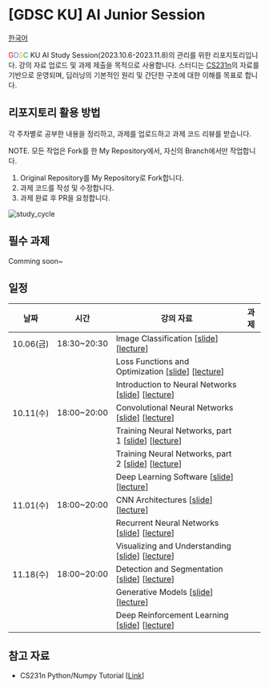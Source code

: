 # [GDSC KU] AI Junior Session 
[한국어](README.md)

<span style="color:#FF0000">G</span><span style="color:#4285F4">D</span><span style="color:#F4B400">S</span><span style="color:#0F9D58">C</span> KU AI Study Session(2023.10.6-2023.11.8)의 관리를 위한 리포지토리입니다. 강의 자료 업로드 및 과제 제출을 목적으로 사용합니다. 스터디는 <a href="http://cs231n.stanford.edu/">CS231n</a>의 자료를 기반으로 운영되며, 딥러닝의 기본적인 원리 및 간단한 구조에 대한 이해를 목표로 합니다.

## 리포지토리 활용 방법
각 주차별로 공부한 내용을 정리하고, 과제를 업로드하고 과제 코드 리뷰를 받습니다.

NOTE. 모든 작업은 Fork를 한 My Repository에서, 자신의 Branch에서만 작업합니다.

1. Original Repository를 My Repository로 Fork합니다.
2. 과제 코드를 작성 및 수정합니다.
3. 과제 완료 후 PR을 요청합니다.

![study_cycle](https://github.com/seooyxx/CS231n-Study/assets/112859650/d41c5ec8-297a-4a8c-b67c-013b7ea8aa38)


## 필수 과제
Comming soon~

## 일정
|날짜|시간|강의 자료|과제|
|----|----|--------|----|
|10.06(금)|18:30~20:30|Image Classification [[slide](http://cs231n.stanford.edu/slides/2017/cs231n_2017_lecture2.pdf)] [[lecture](https://www.youtube.com/watch?v=vT1JzLTH4G4&list=PL3FW7Lu3i5JvHM8ljYj-zLfQRF3EO8sYv)]||
|||Loss Functions and Optimization [[slide](http://cs231n.stanford.edu/slides/2017/cs231n_2017_lecture3.pdf)] [[lecture](https://www.youtube.com/watch?v=h7iBpEHGVNc&list=PL3FW7Lu3i5JvHM8ljYj-zLfQRF3EO8sYv)]||
|||Introduction to Neural Networks [[slide](http://cs231n.stanford.edu/slides/2017/cs231n_2017_lecture4.pdf)] [[lecture](https://www.youtube.com/watch?v=d14TUNcbn1k&list=PL3FW7Lu3i5JvHM8ljYj-zLfQRF3EO8sYv)]||
|10.11(수)|18:00~20:00|Convolutional Neural Networks [[slide](http://cs231n.stanford.edu/slides/2017/cs231n_2017_lecture5.pdf)] [[lecture](https://www.youtube.com/watch?v=bNb2fEVKeEo&list=PL3FW7Lu3i5JvHM8ljYj-zLfQRF3EO8sYv)]||
|||Training Neural Networks, part 1 [[slide](http://cs231n.stanford.edu/slides/2017/cs231n_2017_lecture6.pdf)] [[lecture](https://www.youtube.com/watch?v=wEoyxE0GP2M&list=PL3FW7Lu3i5JvHM8ljYj-zLfQRF3EO8sYv)]||
|||Training Neural Networks, part 2 [[slide](http://cs231n.stanford.edu/slides/2017/cs231n_2017_lecture7.pdf)] [[lecture](https://www.youtube.com/watch?v=wEoyxE0GP2M&list=PL3FW7Lu3i5JvHM8ljYj-zLfQRF3EO8sYv)]||
|||Deep Learning Software [[slide](http://cs231n.stanford.edu/slides/2017/cs231n_2017_lecture8.pdf)] [[lecture](https://www.youtube.com/watch?v=6SlgtELqOWc&list=PL3FW7Lu3i5JvHM8ljYj-zLfQRF3EO8sYv)]||
|11.01(수)|18:00~20:00|CNN Architectures [[slide](http://cs231n.stanford.edu/slides/2017/cs231n_2017_lecture9.pdf)] [[lecture](https://www.youtube.com/watch?v=DAOcjicFr1Y&list=PL3FW7Lu3i5JvHM8ljYj-zLfQRF3EO8sYv)]||
|||Recurrent Neural Networks [[slide](http://cs231n.stanford.edu/slides/2017/cs231n_2017_lecture10.pdf)] [[lecture](https://www.youtube.com/watch?v=6niqTuYFZLQ&list=PL3FW7Lu3i5JvHM8ljYj-zLfQRF3EO8sYv)]||
|||Visualizing and Understanding [[slide](http://cs231n.stanford.edu/slides/2017/cs231n_2017_lecture12.pdf)] [[lecture](https://www.youtube.com/watch?v=6wcs6szJWMY&list=PL3FW7Lu3i5JvHM8ljYj-zLfQRF3EO8sYv)]||
|11.18(수)|18:00~20:00|Detection and Segmentation [[slide](http://cs231n.stanford.edu/slides/2017/cs231n_2017_lecture11.pdf)] [[lecture](https://www.youtube.com/watch?v=nDPWywWRIRo&list=PL3FW7Lu3i5JvHM8ljYj-zLfQRF3EO8sYv)]||
|||Generative Models [[slide](http://cs231n.stanford.edu/slides/2017/cs231n_2017_lecture13.pdf)] [[lecture](https://www.youtube.com/watch?v=5WoItGTWV54&list=PL3FW7Lu3i5JvHM8ljYj-zLfQRF3EO8sYv)]||
|||Deep Reinforcement Learning [[slide](http://cs231n.stanford.edu/slides/2017/cs231n_2017_lecture14.pdf)] [[lecture](https://www.youtube.com/watch?v=lvoHnicueoE&list=PL3FW7Lu3i5JvHM8ljYj-zLfQRF3EO8sYv)]||

## 참고 자료
- CS231n Python/Numpy Tutorial [[Link](https://cs231n.github.io/python-numpy-tutorial/)]
